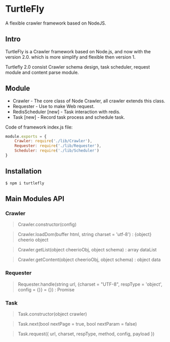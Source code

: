 # TurtleFly

A flexible crawler framework based on NodeJS.



## Intro

TurtleFly is a Crawler framework based on Node.js, and now with the version 2.0. which is more simplify and flexible then version 1.

Turtlefly 2.0 consist Crawler schema design, task scheduler, request module and content parse module. 



## Module

- Crawler - The core class of Node Crawler, all crawler extends this class.
- Requester - Use to make Web request.
- RedisScheduler [new] - Task interaction with redis.
- Task [new] - Record task process and schedule task.

Code of framework index.js file:

```js
module.exports = {
	Crawler: require('./lib/Crawler'),
	Requester: require('./lib/Requester'),
	Scheduler: require('./lib/Scheduler')
}
```



## Installation

```
$ npm i turtlefly
```



## Main Modules API

### Crawler

> Crawler.constructor(config) 



> Crawler.loadDom(buffer html, string charset = 'utf-8') : {object} cheerio object



> Crawler.getList(object cheerioObj, object schema) : array dataList



> Crawler.getContent(object cheerioObj, object schema) : object data



### Requester

> Requester.handle(string url, {charset = "UTF-8", respType = 'object', config = {}} = {}) : Promise



### Task

> Task.constructor(object crawler)



> Task.next(bool nextPage = true, bool nextParam = false)



> Task.request({ url, charset, respType, method, config, payload })
